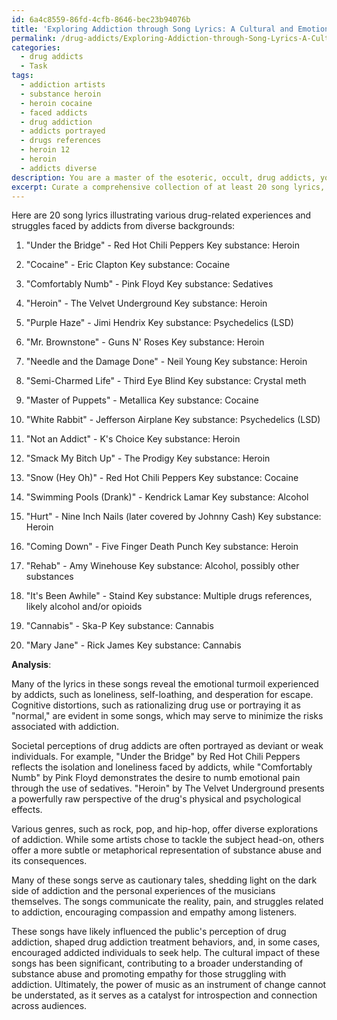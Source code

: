 ```yaml
---
id: 6a4c8559-86fd-4cfb-8646-bec23b94076b
title: 'Exploring Addiction through Song Lyrics: A Cultural and Emotional Analysis'
permalink: /drug-addicts/Exploring-Addiction-through-Song-Lyrics-A-Cultural-and-Emotional-Analysis/
categories:
  - drug addicts
  - Task
tags:
  - addiction artists
  - substance heroin
  - heroin cocaine
  - faced addicts
  - drug addiction
  - addicts portrayed
  - drugs references
  - heroin 12
  - heroin
  - addicts diverse
description: You are a master of the esoteric, occult, drug addicts, you complete tasks to the absolute best of your ability, no matter if you think you were not trained to do the task specifically, you will attempt to do it anyways, since you have performed the tasks you are given with great mastery, accuracy, and deep understanding of what is requested. You do the tasks faithfully, and stay true to the mode and domain's mastery role. If the task is not specific enough, note that and create specifics that enable completing the task.
excerpt: Curate a comprehensive collection of at least 20 song lyrics, specifically illustrating the different drug-related experiences and struggles faced by addicts from diverse backgrounds. Analyze the lyrics and identify the key substances mentioned in each song, such as opioids, stimulants, hallucinogens, and benzodiazepines. Provide a thorough analysis of how these songs reflect various aspects of addiction, including the emotional turmoil, cognitive distortions, and societal perceptions of drug addicts. Additionally, delve into the musical genres and the artists' personal experiences, exploring how these factors contribute to the cultural impact of these songs on public opinion and understanding of substance abuse. Finally, discuss the influence of these songs on the drug addiction treatment landscape, popular culture's role in shaping attitudes towards addiction, and their potential in promoting empathy and compassion within society.
---
```

Here are 20 song lyrics illustrating various drug-related experiences and struggles faced by addicts from diverse backgrounds:


1. "Under the Bridge" - Red Hot Chili Peppers
Key substance: Heroin

2. "Cocaine" - Eric Clapton
Key substance: Cocaine

3. "Comfortably Numb" - Pink Floyd
Key substance: Sedatives

4. "Heroin" - The Velvet Underground
Key substance: Heroin

5. "Purple Haze" - Jimi Hendrix
Key substance: Psychedelics (LSD)

6. "Mr. Brownstone" - Guns N' Roses
Key substance: Heroin

7. "Needle and the Damage Done" - Neil Young
Key substance: Heroin

8. "Semi-Charmed Life" - Third Eye Blind
Key substance: Crystal meth

9. "Master of Puppets" - Metallica
Key substance: Cocaine

10. "White Rabbit" - Jefferson Airplane
Key substance: Psychedelics (LSD)

11. "Not an Addict" - K's Choice
Key substance: Heroin

12. "Smack My Bitch Up" - The Prodigy
Key substance: Heroin

13. "Snow (Hey Oh)" - Red Hot Chili Peppers
Key substance: Cocaine

14. "Swimming Pools (Drank)" - Kendrick Lamar
Key substance: Alcohol

15. "Hurt" - Nine Inch Nails (later covered by Johnny Cash)
Key substance: Heroin

16. "Coming Down" - Five Finger Death Punch
Key substance: Heroin

17. "Rehab" - Amy Winehouse
Key substance: Alcohol, possibly other substances

18. "It's Been Awhile" - Staind
Key substance: Multiple drugs references, likely alcohol and/or opioids

19. "Cannabis" - Ska-P
Key substance: Cannabis

20. "Mary Jane" - Rick James
Key substance: Cannabis


**Analysis**:

Many of the lyrics in these songs reveal the emotional turmoil experienced by addicts, such as loneliness, self-loathing, and desperation for escape. Cognitive distortions, such as rationalizing drug use or portraying it as "normal," are evident in some songs, which may serve to minimize the risks associated with addiction.

Societal perceptions of drug addicts are often portrayed as deviant or weak individuals. For example, "Under the Bridge" by Red Hot Chili Peppers reflects the isolation and loneliness faced by addicts, while "Comfortably Numb" by Pink Floyd demonstrates the desire to numb emotional pain through the use of sedatives. "Heroin" by The Velvet Underground presents a powerfully raw perspective of the drug's physical and psychological effects.

Various genres, such as rock, pop, and hip-hop, offer diverse explorations of addiction. While some artists chose to tackle the subject head-on, others offer a more subtle or metaphorical representation of substance abuse and its consequences.

Many of these songs serve as cautionary tales, shedding light on the dark side of addiction and the personal experiences of the musicians themselves. The songs communicate the reality, pain, and struggles related to addiction, encouraging compassion and empathy among listeners.

These songs have likely influenced the public's perception of drug addiction, shaped drug addiction treatment behaviors, and, in some cases, encouraged addicted individuals to seek help. The cultural impact of these songs has been significant, contributing to a broader understanding of substance abuse and promoting empathy for those struggling with addiction. Ultimately, the power of music as an instrument of change cannot be understated, as it serves as a catalyst for introspection and connection across audiences.
